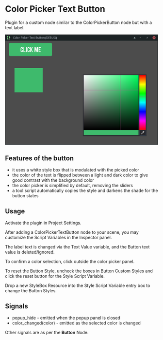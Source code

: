 # Color Picker Text Button
Plugin for a custom node similar to the ColorPickerButton node but with a text label.

![Screen Shot](screenshot.png)

## Features of the button

* it uses a white style box that is modulated with the picked color
* the color of the text is flipped between a light and dark color to give good contrast with the background color
* the color picker is simplified by default, removing the sliders
* a tool script automatically copies the style and darkens the shade for the button states

## Usage

Activate the plugin in Project Settings.

After adding a ColorPickerTextButton node to your scene, you may customize the Script Variables in the Inspector panel. 

The label text is changed via the Text Value variable, and the Button text value is deleted/ignored.

To confirm a color selection, click outside the color picker panel.

To reset the Button Style, uncheck the boxes in Button Custom Styles and click the reset button for the Style Script Variable.

Drop a new StyleBox Resource into the Style Script Variable entry box to change the Button Styles.

## Signals

* popup_hide - emitted when the popup panel is closed
* color_changed(color) - emitted as the selected color is changed

Other signals are as per the **Button** Node.
